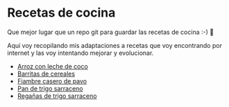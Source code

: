# Recetas de cocina

Que mejor lugar que un repo git para guardar las recetas de cocina :-) :stew:

Aquí voy recopilando mis adaptaciones a recetas que voy encontrando por internet y las voy intentando mejorar y evolucionar.

-   [Arroz con leche de coco](<Arroz con leche de coco.md>)
-   [Barritas de cereales](<Barritas de cereales.md>)
-   [Fiambre casero de pavo](<Fiambre casero de pavo.md>)
-   [Pan de trigo sarraceno](<Pan de trigo sarraceno.md>)
-   [Regañas de trigo sarraceno](<Regañas de trigo sarraceno.md>)
